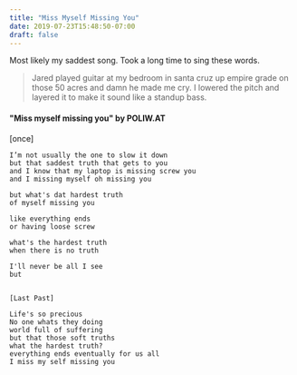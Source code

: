 ```yaml
---
title: "Miss Myself Missing You"
date: 2019-07-23T15:48:50-07:00
draft: false
---
```


Most likely my saddest song. Took a long time to sing these words.

<!--more-->

> Jared played guitar at my bedroom in santa cruz up empire grade on those 50 acres and damn he made me cry. I lowered the pitch and layered it to make it sound like a standup bass.

#### "Miss myself missing you" by POLIW.AT

[once]
```
I’m not usually the one to slow it down
but that saddest truth that gets to you
and I know that my laptop is missing screw you
and I missing myself oh missing you

but what's dat hardest truth
of myself missing you

like everything ends
or having loose screw

what's the hardest truth
when there is no truth

I'll never be all I see
but


[Last Past]

Life's so precious
No one whats they doing
world full of suffering
but that those soft truths
what the hardest truth?
everything ends eventually for us all
I miss my self missing you

```
